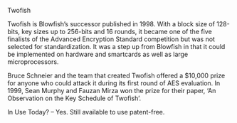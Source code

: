 Twofish

Twofish is Blowfish’s successor published in 1998. With a block size of 128-bits, key sizes up to 256-bits and 16 rounds, it became one of the five finalists of the Advanced Encryption Standard competition but was not selected for standardization. It was a step up from Blowfish in that it could be implemented on hardware and smartcards as well as large microprocessors.

Bruce Schneier and the team that created Twofish offered a $10,000 prize for anyone who could attack it during its first round of AES evaluation. In 1999, Sean Murphy and Fauzan Mirza won the prize for their paper, ‘An Observation on the Key Schedule of Twofish’.

In Use Today? – Yes. Still available to use patent-free.
